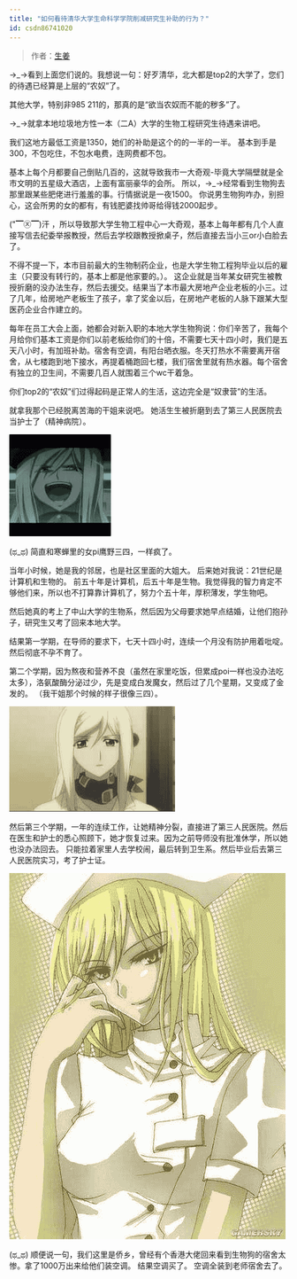 ```yaml
---
title: "如何看待清华大学生命科学学院削减研究生补助的行为？"
id: csdn86741020
---
```


> 作者：[生姜](https://www.zhihu.com/question/64804013/answer/225350869)

→_→看到上面您们说的。我想说一句：好歹清华，北大都是top2的大学了，您们的待遇已经算是上层的“农奴”了。

其他大学，特别非985 211的，那真的是“欲当农奴而不能的秽多”了。

→_→就拿本地垃圾地方性一本（二A）大学的生物工程研究生待遇来讲吧。

我们这地方最低工资是1350，她们的补助是这个的的一半的一半。
基本到手是300，不包吃住，不包水电费，连网费都不包。

基本上每个月都要自己倒贴几百的，这就导致我市一大奇观-毕竟大学隔壁就是全市文明的五星级大酒店，上面有富丽豪华的会所。
所以，→_→经常看到生物狗去那里跟某些肥佬进行羞羞的事。行情据说是一夜1500。
你说男生物狗咋办，别担心，这会所男的女的都有，有钱肥婆找帅哥给得钱2000起步。

("▔㉨▔)汗 ，所以导致那大学生物工程中心一大奇观，基本上每年都有几个人直接写信去纪委举报教授，然后去学校跟教授掀桌子，然后直接去当小三or小白脸去了。

不得不提一下，本市目前最大的生物制药企业，也是大学生物工程狗毕业以后的雇主（只要没有转行的，基本上都是他家要的。）。
这企业就是当年某女研究生被教授折磨的没办法生存，然后去援交。结果当了本市最大房地产企业老板的小三。过了几年，给房地产老板生了孩子，拿了奖金以后，在房地产老板的人脉下跟某大型医药企业合作建立的。

每年在员工大会上面，她都会对新入职的本地大学生物狗说：你们辛苦了，我每个月给你们基本工资是你们以前老板给你们的十倍，不需要七天十四小时，我们是五天八小时，有加班补助。宿舍有空调，有阳台晒衣服。冬天打热水不需要离开宿舍，从七楼跑到地下接水，再提着桶跑回七楼，我们宿舍里就有热水器。每个宿舍有独立的卫生间，不需要几百人就围着三个wc干着急。

你们top2的“农奴”们过得起码是正常人的生活，这边完全是“奴隶营”的生活。

就拿我那个已经脱离苦海的干姐来说吧。
她活生生被折磨到去了第三人民医院去当护士了（精神病院）。

![image](../img/069d6c665a712cf050be1be550e1fe55.png)

(ಥ_ಥ) 简直和寒蝉里的女pi鹰野三四，一样疯了。

当年小时候，她是我的邻居，也是社区里面的大姐大。
后来她对我说：21世纪是计算机和生物的。
前五十年是计算机，后五十年是生物。我觉得我的智力肯定不够他们来，所以也不打算靠计算机了，努力个五十年，厚积薄发，学生物吧。

然后她真的考上了中山大学的生物系，然后因为父母要求她早点结婚，让他们抱孙子，研究生又考了回来本地大学。

结果第一学期，在导师的要求下，七天十四小时，连续一个月没有防护用着吡啶。
然后彻底不孕不育了。

第二个学期，因为熬夜和营养不良（虽然在家里吃饭，但累成poi一样也没办法吃太多），洛氨酸酶分泌过少，先是变成白发魔女，然后过了几个星期，又变成了金发的。
（我干姐那个时候的样子很像三四）。

![image](../img/25861770b27786e7668ad5e9cd54d6cd.png)

然后第三个学期，一年的连续工作，让她精神分裂，直接进了第三人民医院。然后在医生和护士的悉心照顾下，她才恢复过来。因为之前导师没有批准休学，所以她也没办法回去。
只能拉着家里人去学校闹，最后转到卫生系。然后毕业后去第三人民医院实习，考了护士证。

![image](../img/e62be490b41f529d03198506d2350975.png)

(ಥ_ಥ) 顺便说一句，我们这里是侨乡，曾经有个香港大佬回来看到生物狗的宿舍太惨。拿了1000万出来给他们装空调。
结果空调买了。
空调全装到老师宿舍去了。